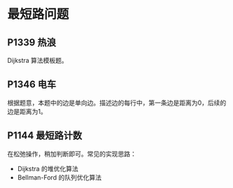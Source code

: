 # 最短路问题

## P1339 热浪

Dijkstra 算法模板题。

## P1346 电车

根据题意，本题中的边是单向边。描述边的每行中，第一条边是距离为0，后续的边是距离为1。

## P1144 最短路计数

在松弛操作，稍加判断即可。常见的实现思路：

- Dijkstra 的堆优化算法
- Bellman-Ford 的队列优化算法